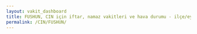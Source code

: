 ```yaml
---
layout: vakit_dashboard
title: FUSHUN, CIN için iftar, namaz vakitleri ve hava durumu - ilçe/eyalet seç
permalink: /CIN/FUSHUN/
---
```


<script type="text/javascript">
  var GLOBAL_COUNTRY = 'CIN';
  var GLOBAL_CITY = 'FUSHUN';
  var GLOBAL_STATE = '';
  var lat = 72;
  var lon = 21;
</script>
